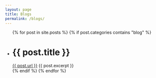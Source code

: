 ```yaml
---
layout: page
title: Blogs
permalink: /blogs/
---
```


<ul>
  {% for post in site.posts %}
    {% if post.categories contains "blog" %}
      <li>
        <h1>{{ post.title }}</h1>
        <a href="{{ post.url }}">{{ post.url }}</a>
        {{ post.excerpt }}
      </li>
    {% endif %}
  {% endfor %}
</ul>


